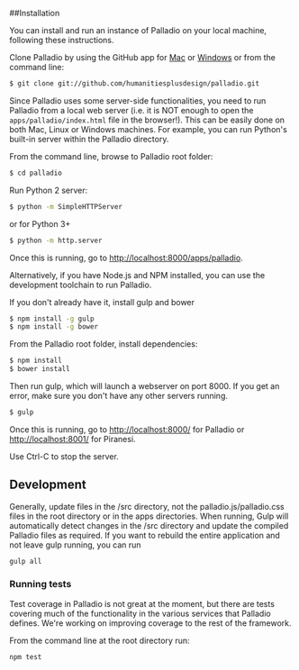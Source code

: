 ##Installation

You can install and run an instance of Palladio on your local machine, following these instructions.

Clone Palladio by using the GitHub app for [Mac](http://mac.github.com/) or [Windows](http://windows.github.com/) or from the command line:

``` sh
$ git clone git://github.com/humanitiesplusdesign/palladio.git
```
	
Since Palladio uses some server-side functionalities, you need to run Palladio from a local web server (i.e. it is NOT enough to open the `apps/palladio/index.html` file in the browser!). This can be easily done on both Mac, Linux or Windows machines. For example, you can run Python's built-in server within the Palladio directory.

From the command line, browse to Palladio root folder:

``` sh
$ cd palladio
```

Run Python 2 server:

``` sh
$ python -m SimpleHTTPServer
```

or for Python 3+

``` sh
$ python -m http.server
```

Once this is running, go to [http://localhost:8000/apps/palladio](http://localhost:8000/apps/palladio).


Alternatively, if you have Node.js and NPM installed, you can use the development toolchain to run Palladio.

If you don't already have it, install gulp and bower

``` sh
$ npm install -g gulp
$ npm install -g bower
```

From the Palladio root folder, install dependencies:

``` sh
$ npm install
$ bower install
```

Then run gulp, which will launch a webserver on port 8000. If you get an error, make sure you don't have any other servers running.

``` sh
$ gulp
```

Once this is running, go to [http://localhost:8000/](http://localhost:8000/) for Palladio or [http://localhost:8001/](http://localhost:8001/) for Piranesi.

Use Ctrl-C to stop the server.

## Development

Generally, update files in the /src directory, not the palladio.js/palladio.css files in the root directory or in the apps directories. When running, Gulp will automatically detect changes in the /src directory and update the compiled Palladio files as required. If you want to rebuild the entire application and not leave gulp running, you can run

``` sh
gulp all
```

### Running tests

Test coverage in Palladio is not great at the moment, but there are tests covering much of the functionality in the various services that Palladio defines. We're working on improving coverage to the rest of the framework.

From the command line at the root directory run:

``` sh
npm test
```